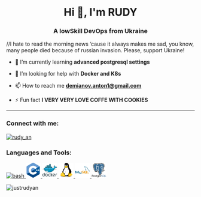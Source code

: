 <h1 align="center">Hi 👋, I'm RUDY</h1>
<h3 align="center">A lowSkill DevOps from Ukraine</h3>

//I  hate to read the morning news ‘cause it always makes me sad, you know, many people died because of russian invasion. Please, support Ukraine!

- 🌱 I’m currently learning **advanced postgresql settings**

- 🤝 I’m looking for help with **Docker and K8s**

- 📫 How to reach me **demianov.anton1@gmail.com**

- ⚡ Fun fact **I VERY VERY LOVE COFFE WITH COOKIES**

---

<h3 align="left">Connect with me:</h3>
<p align="left">
<a href="https://discord.gg/rudy_an" target="blank"><img align="center" src="https://raw.githubusercontent.com/rahuldkjain/github-profile-readme-generator/master/src/images/icons/Social/discord.svg" alt="rudy_an" height="30" width="40" /></a>
</p>

<h3 align="left">Languages and Tools:</h3>
<p align="left"> <a href="https://www.gnu.org/software/bash/" target="_blank" rel="noreferrer"> <img src="https://www.vectorlogo.zone/logos/gnu_bash/gnu_bash-icon.svg" alt="bash" width="40" height="40"/> </a> <a href="https://www.w3schools.com/cpp/" target="_blank" rel="noreferrer"> <img src="https://raw.githubusercontent.com/devicons/devicon/master/icons/cplusplus/cplusplus-original.svg" alt="cplusplus" width="40" height="40"/> </a> <a href="https://www.docker.com/" target="_blank" rel="noreferrer"> <img src="https://raw.githubusercontent.com/devicons/devicon/master/icons/docker/docker-original-wordmark.svg" alt="docker" width="40" height="40"/> </a> <a href="https://www.linux.org/" target="_blank" rel="noreferrer"> <img src="https://raw.githubusercontent.com/devicons/devicon/master/icons/linux/linux-original.svg" alt="linux" width="40" height="40"/> </a> <a href="https://www.mysql.com/" target="_blank" rel="noreferrer"> <img src="https://raw.githubusercontent.com/devicons/devicon/master/icons/mysql/mysql-original-wordmark.svg" alt="mysql" width="40" height="40"/> </a> <a href="https://www.postgresql.org" target="_blank" rel="noreferrer"> <img src="https://raw.githubusercontent.com/devicons/devicon/master/icons/postgresql/postgresql-original-wordmark.svg" alt="postgresql" width="40" height="40"/> </a> </p>

<p><img align="center" src="https://github-readme-stats.vercel.app/api/top-langs?username=justrudyan&show_icons=true&theme=dark&locale=en&layout=compact" alt="justrudyan" /></p>

